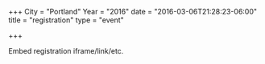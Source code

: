+++
City = "Portland"
Year = "2016"
date = "2016-03-06T21:28:23-06:00"
title = "registration"
type = "event"

+++

<div style="width:100%; text-align:left;">

Embed registration iframe/link/etc.
</div></div>
</div>
